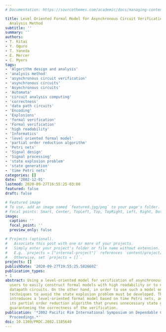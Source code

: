 ```yaml
---
# Documentation: https://sourcethemes.com/academic/docs/managing-content/

title: Level Oriented Formal Model for Asynchronous Circuit Verification and Its Efficient
  Analysis Method
subtitle: ''
summary: ''
authors:
- T. Kitai
- Y. Oguro
- T. Yoneda
- E. Mercer
- C. Myers
tags:
- 'Algorithm design and analysis'
- 'analysis method'
- 'asynchronous circuit verification'
- 'asynchronous circuits'
- 'Asynchronous circuits'
- 'Automata'
- 'circuit analysis computing'
- 'correctness'
- 'data path circuits'
- 'Encoding'
- 'Explosions'
- 'formal verification'
- 'Formal verification'
- 'high readability'
- 'Informatics'
- 'level oriented formal model'
- 'partial order reduction algorithm'
- 'Petri nets'
- 'Signal design'
- 'Signal processing'
- 'state explosion problem'
- 'state generation'
- 'time Petri nets'
categories: []
date: '2002-12-01'
lastmod: 2020-09-27T16:55:25-03:00
featured: false
draft: false

# Featured image
# To use, add an image named `featured.jpg/png` to your page's folder.
# Focal points: Smart, Center, TopLeft, Top, TopRight, Left, Right, BottomLeft, Bottom, BottomRight.
image:
  caption: ''
  focal_point: ''
  preview_only: false

# Projects (optional).
#   Associate this post with one or more of your projects.
#   Simply enter your project's folder or file name without extension.
#   E.g. `projects = ["internal-project"]` references `content/project/deep-learning/index.md`.
#   Otherwise, set `projects = []`.
projects: []
publishDate: '2020-09-27T19:55:25.582660Z'
publication_types:
- 1
abstract: Using a level-oriented model for verification of asynchronous circuits helps
  users to easily construct formal models with high readability or to naturally model
  datapath circuits. On the other hand, in order to use such a model on large circuits,
  techniques to avoid the state explosion problem must be developed. This paper first
  introduces a level-oriented formal model based on time Petri nets, and then proposes
  its partial order reduction algorithm that prunes unnecessary state generation while
  guaranteeing the correctness of the verification.
publication: '*2002 Pacific Rim International Symposium on Dependable Computing, 2002.
  Proceedings.*'
doi: 10.1109/PRDC.2002.1185640
---
```

